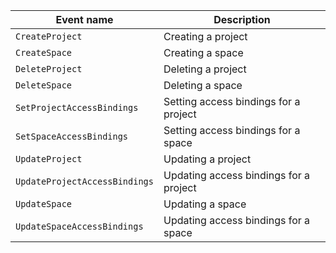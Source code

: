| Event name | Description |
--- | ---
| `CreateProject` | Creating a project |
`CreateSpace` | Creating a space
`DeleteProject` | Deleting a project
`DeleteSpace` | Deleting a space
`SetProjectAccessBindings` | Setting access bindings for a project
`SetSpaceAccessBindings` | Setting access bindings for a space
`UpdateProject` | Updating a project
`UpdateProjectAccessBindings` | Updating access bindings for a project
`UpdateSpace` | Updating a space
`UpdateSpaceAccessBindings` | Updating access bindings for a space